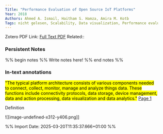 ```yaml
--- 
Title: "Performance Evaluation of Open Source IoT Platforms" 
Year: 2018 
Authors: Ahmed A. Ismail, Haitham S. Hamza, Amira M. Kotb 
Tags: nicht gelesen, Scalability, Data visualization, Performance evaluation, Performance Evaluation, Protocols, Time factors, Internet of Things, Computer architecture, IoT Platform, SiteWhere, ThingsBoard, Throughput 
--- 
```

Zotero PDF Link: [Full Text PDF](zotero://select/library/items/H6K5WDW6) 
Related::  

### Persistent Notes 
%% begin notes %% 
Write notes here! 
 %% end notes %% 

### In-text annotations 

 <mark class="hltr-orange">"The typical platform architecture consists of various components needed to connect, collect, monitor, manage and analyze things data. These functions include connectivity protocols, data storage, device management, data and action processing, data visualization and data analytics."</mark> [Page 1](zotero://open-pdf/library/items/H6K5WDW6?page=1&annotation=J2SJ5C9W) 
 
 
Definition 
 
 

![[image-undefined-x312-y406.png]] 
 


%% Import Date: 2025-03-20T11:35:37.666+01:00 %%
